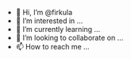 - 👋 Hi, I’m @firkula
- 👀 I’m interested in ...
- 🌱 I’m currently learning ...
- 💞️ I’m looking to collaborate on ...
- 📫 How to reach me ...

<!---
firkula/firkula is a ✨ special ✨ repository because its `README.md` (this file) appears on your GitHub profile.
You can click the Preview link to take a look at your changes.
--->
